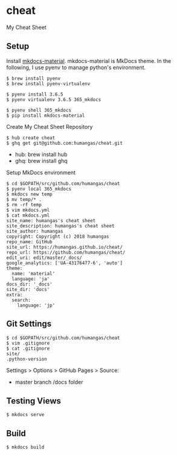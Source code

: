 # cheat
My Cheat Sheet


## Setup
Install [mkdocs-material](https://squidfunk.github.io/mkdocs-material/). mkdocs-material is MkDocs theme.
In the following, I use pyenv to manage python's environment.
```
$ brew install pyenv
$ brew install pyenv-virtualenv

$ pyenv install 3.6.5
$ pyenv virtualenv 3.6.5 365_mkdocs

$ pyenv shell 365_mkdocs
$ pip install mkdocs-material
```

Create My Cheat Sheet Repository
```
$ hub create cheat
$ ghq get git@github.com:humangas/cheat.git
```
- hub: brew install hub
- ghq: brew install ghq 


Setup MkDocs environment
```
$ cd $GOPATH/src/github.com/humangas/cheat
$ pyenv local 365_mkdocs
$ mkdocs new temp
$ mv temp/* .
$ rm -rf temp
$ vim mkdocs.yml
$ cat mkdocs.yml
site_name: humangas's cheat sheet
site_description: humangas's cheat sheet
site_author: humangas
copyright: Copyright (c) 2018 humangas
repo_name: GitHub
site_url: https://humangas.github.io/cheat/
repo_url: https://github.com/humangas/cheat/
edit_uri: edit/master/_docs/
google_analytics: ['UA-43176477-6', 'auto']
theme:
  name: 'material'
  language: 'ja'
docs_dir: '_docs'
site_dir: 'docs'
extra:
  search:
    language: 'jp'

```


## Git Settings
```
$ cd $GOPATH/src/github.com/humangas/cheat
$ vim .gitignore
$ cat .gitignore
site/
.python-version
```

Settings > Options > GitHub Pages > Source: 
- master branch /docs folder


## Testing Views
```
$ mkdocs serve
```


## Build
```
$ mkdocs build
```


